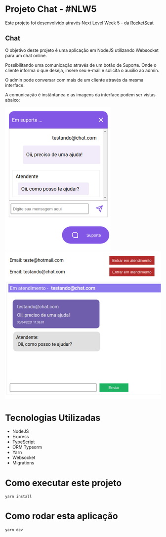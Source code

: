 # Projeto Chat - #NLW5

Este projeto foi desenvolvido através Next Level Week 5 - da [RocketSeat](https://rocketseat.com.br/)

## Chat

O objetivo deste projeto é uma aplicação em NodeJS utilizando Websocket para um chat online.

Possibilitando uma comunicação através de um botão de Suporte. Onde o cliente informa o que deseja, insere seu e-mail e solicita o auxilio ao admin.

O admin pode conversar com mais de um cliente através da mesma interface.

A comunicação é instântanea e as imagens da interface podem ser vistas abaixo:

<img src="docs/chat_client.png" alt="Tela do cliente"/>

<img src="docs/chat_admin.png" alt="Tela do admin"/>

# Tecnologias Utilizadas

- NodeJS
- Express
- TypeScript
- ORM Typeorm
- Yarn
- Websocket
- Migrations

# Como executar este projeto

```
yarn install
```

# Como rodar esta aplicação

```
yarn dev
```